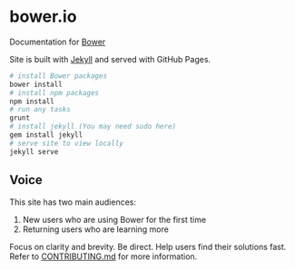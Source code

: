 # bower.io

Documentation for [Bower](http://bower.io)

Site is built with [Jekyll](http://jekyllrb.com) and served with GitHub Pages.

``` bash
# install Bower packages
bower install
# install npm packages
npm install
# run any tasks
grunt
# install jekyll (You may need sudo here)
gem install jekyll
# serve site to view locally
jekyll serve
```

## Voice

This site has two main audiences:

1. New users who are using Bower for the first time
2. Returning users who are learning more

Focus on clarity and brevity. Be direct. Help users find their solutions fast. Refer to [CONTRIBUTING.md](https://github.com/bower/bower.github.io/blob/master/CONTRIBUTING.md) for more information.
